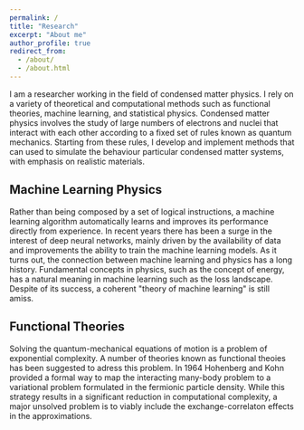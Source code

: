 ```yaml
---
permalink: /
title: "Research"
excerpt: "About me"
author_profile: true
redirect_from: 
  - /about/
  - /about.html
---
```


I am a researcher working in the field of condensed matter physics. I rely on a variety of theoretical and computational methods such as functional theories, machine learning, and statistical physics. Condensed matter physics involves the study of large numbers of electrons and nuclei that interact with each other according to a fixed set of rules known as quantum mechanics. Starting from these rules, I develop and implement methods that can used to simulate the behaviour particular condensed matter systems, with emphasis on realistic materials. 

## Machine Learning Physics 

Rather than being composed by a set of logical instructions, a machine learning algorithm automatically learns and improves its performance directly from experience. In recent years there has been a surge in the interest of deep neural networks, mainly driven by the availability of data and improvements the ability to train the machine learning models. As it turns out, the connection between machine learning and physics has a long history. Fundamental concepts in physics, such as the concept of energy, has a natural meaning in machine learning such as the loss landscape. Despite of its success, a coherent "theory of machine learning" is still amiss.  

## Functional Theories

Solving the quantum-mechanical equations of motion is a problem of exponential complexity. A number of theories known as functional theoies has been suggested to adress this problem. In 1964 Hohenberg and Kohn provided a formal way to map the interacting many-body problem to a variational problem formulated in the fermionic particle density. While this strategy results in a significant reduction in computational complexity, a major unsolved problem is to viably include the exchange-correlaton effects in the approximations. 




